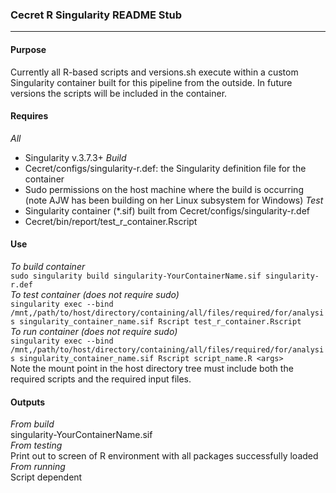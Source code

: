 ### Cecret R Singularity README Stub

***

#### Purpose
Currently all R-based scripts and versions.sh execute within a custom Singularity container built for this pipeline from the outside. In future versions the scripts will be included in the container.

#### Requires
_All_
* Singularity v.3.7.3+
_Build_
* Cecret/configs/singularity-r.def: the Singularity definition file for the container
* Sudo permissions on the host machine where the build is occurring (note AJW has been building on her Linux subsystem for Windows)
_Test_
* Singularity container (*.sif) built from Cecret/configs/singularity-r.def
* Cecret/bin/report/test_r_container.Rscript

#### Use
_To build container_  
`sudo singularity build singularity-YourContainerName.sif singularity-r.def`  
_To test container (does not require sudo)_  
`singularity exec --bind /mnt,/path/to/host/directory/containing/all/files/required/for/analysis singularity_container_name.sif Rscript test_r_container.Rscript`  
_To run container (does not require sudo)_  
`singularity exec --bind /mnt,/path/to/host/directory/containing/all/files/required/for/analysis singularity_container_name.sif Rscript script_name.R <args>`  
Note the mount point in the host directory tree must include both the required scripts and the required input files.

#### Outputs
_From build_  
singularity-YourContainerName.sif  
_From testing_  
Print out to screen of R environment with all packages successfully loaded  
_From running_  
Script dependent  